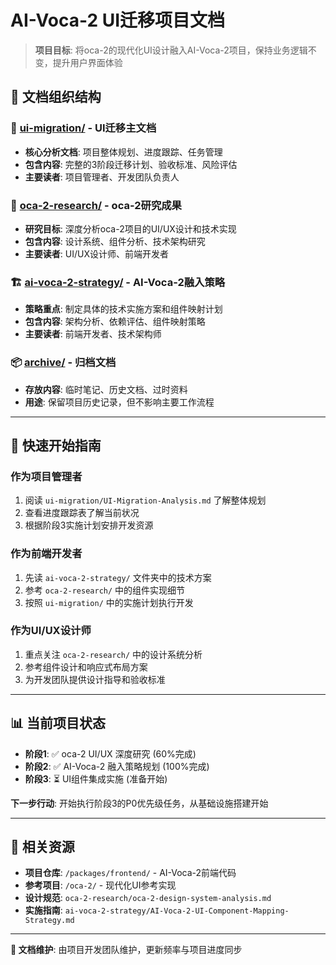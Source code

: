 # AI-Voca-2 UI迁移项目文档

> **项目目标**: 将oca-2的现代化UI设计融入AI-Voca-2项目，保持业务逻辑不变，提升用户界面体验

## 📁 **文档组织结构**

### 🎯 **[ui-migration/](ui-migration/)** - UI迁移主文档
- **核心分析文档**: 项目整体规划、进度跟踪、任务管理
- **包含内容**: 完整的3阶段迁移计划、验收标准、风险评估
- **主要读者**: 项目管理者、开发团队负责人

### 🔬 **[oca-2-research/](oca-2-research/)** - oca-2研究成果
- **研究目标**: 深度分析oca-2项目的UI/UX设计和技术实现
- **包含内容**: 设计系统、组件分析、技术架构研究
- **主要读者**: UI/UX设计师、前端开发者

### 🏗️ **[ai-voca-2-strategy/](ai-voca-2-strategy/)** - AI-Voca-2融入策略
- **策略重点**: 制定具体的技术实施方案和组件映射计划
- **包含内容**: 架构分析、依赖评估、组件映射策略
- **主要读者**: 前端开发者、技术架构师

### 📦 **[archive/](archive/)** - 归档文档
- **存放内容**: 临时笔记、历史文档、过时资料
- **用途**: 保留项目历史记录，但不影响主要工作流程

---

## 🚀 **快速开始指南**

### **作为项目管理者**
1. 阅读 `ui-migration/UI-Migration-Analysis.md` 了解整体规划
2. 查看进度跟踪表了解当前状况
3. 根据阶段3实施计划安排开发资源

### **作为前端开发者** 
1. 先读 `ai-voca-2-strategy/` 文件夹中的技术方案
2. 参考 `oca-2-research/` 中的组件实现细节
3. 按照 `ui-migration/` 中的实施计划执行开发

### **作为UI/UX设计师**
1. 重点关注 `oca-2-research/` 中的设计系统分析
2. 参考组件设计和响应式布局方案
3. 为开发团队提供设计指导和验收标准

---

## 📊 **当前项目状态**

- **阶段1**: ✅ oca-2 UI/UX 深度研究 (60%完成)
- **阶段2**: ✅ AI-Voca-2 融入策略规划 (100%完成)  
- **阶段3**: ⏳ UI组件集成实施 (准备开始)

**下一步行动**: 开始执行阶段3的P0优先级任务，从基础设施搭建开始

---

## 🔗 **相关资源**

- **项目仓库**: `/packages/frontend/` - AI-Voca-2前端代码
- **参考项目**: `/oca-2/` - 现代化UI参考实现
- **设计规范**: `oca-2-research/oca-2-design-system-analysis.md`
- **实施指南**: `ai-voca-2-strategy/AI-Voca-2-UI-Component-Mapping-Strategy.md`

---

**📧 文档维护**: 由项目开发团队维护，更新频率与项目进度同步 